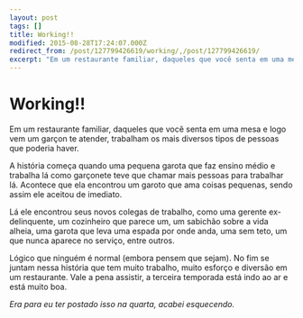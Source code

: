 ```yaml
---
layout: post
tags: []
title: Working!!
modified: 2015-08-28T17:24:07.000Z
redirect_from: /post/127799426619/working/,/post/127799426619/
excerpt: "Em um restaurante familiar, daqueles que você senta em uma mesa e logo vem um garçon te atender, trabalham os mais diversos tipos de pessoas que poderia haver."
---
```


Working!!
=========

Em um restaurante familiar, daqueles que você senta em uma mesa e logo
vem um garçon te atender, trabalham os mais diversos tipos de pessoas
que poderia haver.

A história começa quando uma pequena garota que faz ensino médio e
trabalha lá como garçonete teve que chamar mais pessoas para trabalhar
lá. Acontece que ela encontrou um garoto que ama coisas pequenas, sendo
assim ele aceitou de imediato.

Lá ele encontrou seus novos colegas de trabalho, como uma gerente
ex-delinquente, um cozinheiro que parece um, um sabichão sobre a vida
alheia, uma garota que leva uma espada por onde anda, uma sem teto, um
que nunca aparece no serviço, entre outros.

Lógico que ninguém é normal (embora pensem que sejam). No fim se juntam
nessa história que tem muito trabalho, muito esforço e diversão em um
restaurante. Vale a pena assistir, a terceira temporada está indo ao ar
e está muito boa.

*Era para eu ter postado isso na quarta, acabei esquecendo.*


